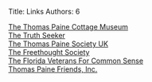 ﻿Title: Links
Authors: 6


<div><a href="http://www.thomaspainecottage.org/">The Thomas Paine Cottage Museum</a></div>
<div><a href="http://thetruthseeker.net/">The Truth Seeker</a></div>
<div><a href="https://m.thomaspaineuk.com/">The Thomas Paine Society UK</a></div>
<div><a href="https://www.ftsociety.org/">The Freethought Society</a></div>
<div><a href="https://floridaveteransforcommonsense.org/">The Florida Veterans For Common Sense</a></div>
<div><a href="https://www.thomas-paine-friends.org/">Thomas Paine Friends, Inc.</a></div>

